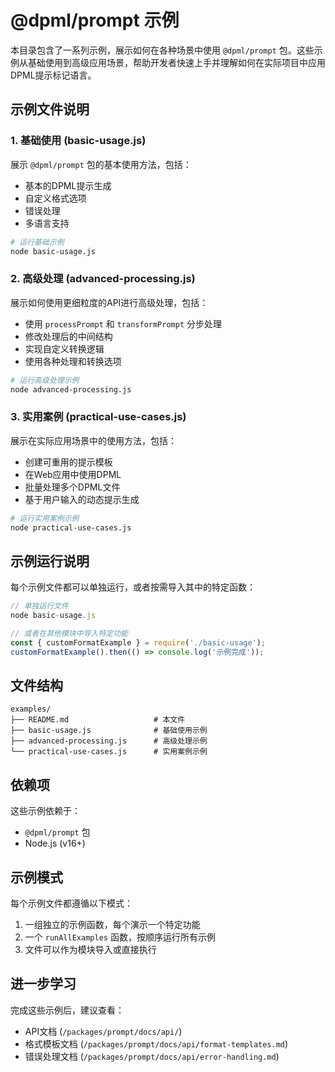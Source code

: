 # @dpml/prompt 示例

本目录包含了一系列示例，展示如何在各种场景中使用 `@dpml/prompt` 包。这些示例从基础使用到高级应用场景，帮助开发者快速上手并理解如何在实际项目中应用DPML提示标记语言。

## 示例文件说明

### 1. 基础使用 (basic-usage.js)

展示 `@dpml/prompt` 包的基本使用方法，包括：
- 基本的DPML提示生成
- 自定义格式选项
- 错误处理
- 多语言支持

```bash
# 运行基础示例
node basic-usage.js
```

### 2. 高级处理 (advanced-processing.js)

展示如何使用更细粒度的API进行高级处理，包括：
- 使用 `processPrompt` 和 `transformPrompt` 分步处理
- 修改处理后的中间结构
- 实现自定义转换逻辑
- 使用各种处理和转换选项

```bash
# 运行高级处理示例
node advanced-processing.js
```

### 3. 实用案例 (practical-use-cases.js)

展示在实际应用场景中的使用方法，包括：
- 创建可重用的提示模板
- 在Web应用中使用DPML
- 批量处理多个DPML文件
- 基于用户输入的动态提示生成

```bash
# 运行实用案例示例
node practical-use-cases.js
```

## 示例运行说明

每个示例文件都可以单独运行，或者按需导入其中的特定函数：

```javascript
// 单独运行文件
node basic-usage.js

// 或者在其他模块中导入特定功能
const { customFormatExample } = require('./basic-usage');
customFormatExample().then(() => console.log('示例完成'));
```

## 文件结构

```
examples/
├── README.md                   # 本文件
├── basic-usage.js              # 基础使用示例
├── advanced-processing.js      # 高级处理示例
└── practical-use-cases.js      # 实用案例示例
```

## 依赖项

这些示例依赖于：
- `@dpml/prompt` 包
- Node.js (v16+)

## 示例模式

每个示例文件都遵循以下模式：
1. 一组独立的示例函数，每个演示一个特定功能
2. 一个 `runAllExamples` 函数，按顺序运行所有示例
3. 文件可以作为模块导入或直接执行

## 进一步学习

完成这些示例后，建议查看：
- API文档 (`/packages/prompt/docs/api/`)
- 格式模板文档 (`/packages/prompt/docs/api/format-templates.md`)
- 错误处理文档 (`/packages/prompt/docs/api/error-handling.md`) 